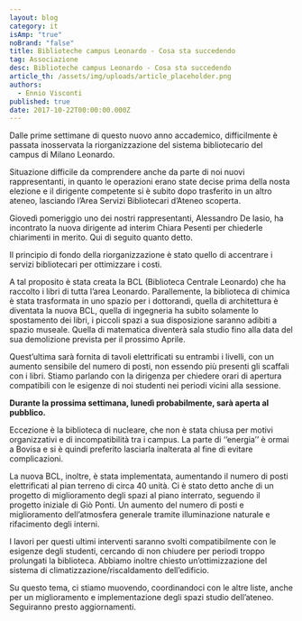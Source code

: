 ```yaml
---
layout: blog
category: it
isAmp: "true"
noBrand: "false"
title: Biblioteche campus Leonardo - Cosa sta succedendo
tag: Associazione
desc: Biblioteche campus Leonardo - Cosa sta succedendo
article_th: /assets/img/uploads/article_placeholder.png
authors:
  - Ennio Visconti
published: true
date: 2017-10-22T00:00:00.000Z
---
```

Dalle prime settimane di questo nuovo anno accademico, difficilmente è passata inosservata la riorganizzazione del sistema bibliotecario del campus di Milano Leonardo.

Situazione difficile da comprendere anche da parte di noi nuovi rappresentanti, in quanto le operazioni erano state decise prima della nosta elezione e il dirigente competente si è subito dopo trasferito in un altro ateneo, lasciando l’Area Servizi Bibliotecari d’Ateneo scoperta.

Giovedì pomeriggio uno dei nostri rappresentanti, Alessandro De Iasio, ha incontrato la nuova dirigente ad interim Chiara Pesenti per chiederle chiarimenti in merito. Qui di seguito quanto detto.

Il principio di fondo della riorganizzazione è stato quello di accentrare i servizi bibliotecari per ottimizzare i costi.

A tal proposito è stata creata la BCL (Biblioteca Centrale Leonardo) che ha raccolto i libri di tutta l’area Leonardo. Parallemente, la biblioteca di chimica è stata trasformata in uno spazio per i dottorandi, quella di architettura è diventata la nuova BCL, quella di ingegneria ha subito solamente lo spostamento dei libri, i piccoli spazi a sua disposizione saranno adibiti a spazio museale. Quella di matematica diventerà sala studio fino alla data del sua demolizione prevista per il prossimo Aprile.

Quest’ultima sarà fornita di tavoli elettrificati su entrambi i livelli, con un aumento sensibile del numero di posti, non essendo più presenti gli scaffali con i libri. Stiamo parlando con la dirigenza per chiedere orari di apertura compatibili con le esigenze di noi studenti nei periodi vicini alla sessione.

**Durante la prossima settimana, lunedì probabilmente, sarà aperta al pubblico.**

Eccezione è la biblioteca di nucleare, che non è stata chiusa per motivi organizzativi e di incompatibilità tra i campus. La parte di ‘’energia’’ è ormai a Bovisa e si è quindi preferito lasciarla inalterata al fine di evitare complicazioni.

La nuova BCL, inoltre, è stata implementata, aumentando il numero di posti elettrificati al pian terreno di circa 40 unità. Ci è stato detto anche di un progetto di miglioramento degli spazi al piano interrato, seguendo il progetto iniziale di Giò Ponti. Un aumento del numero di posti e miglioramento dell’atmosfera generale tramite illuminazione naturale e rifacimento degli interni.

I lavori per questi ultimi interventi saranno svolti compatibilmente con le esigenze degli studenti, cercando di non chiudere per periodi troppo prolungati la biblioteca. Abbiamo inoltre chiesto un’ottimizzazione del sistema di climatizzazione/riscaldamento dell’edificio.

Su questo tema, ci stiamo muovendo, coordinandoci con le altre liste, anche per un miglioramento e implementazione degli spazi studio dell’ateneo. Seguiranno presto aggiornamenti.